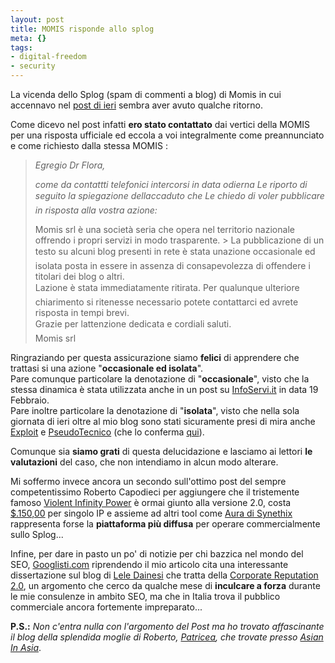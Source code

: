 ```yaml
--- 
layout: post
title: MOMIS risponde allo splog
meta: {}
tags: 
- digital-freedom
- security
---
```

La vicenda dello Splog (spam di commenti a blog) di Momis in cui accennavo nel [post di ieri](http://www.lastknight.com/2007/03/01/momisit-gli-spammer-italiani-di-wordpress/) sembra aver avuto qualche ritorno.  
  
Come dicevo nel post infatti **ero stato contattato** dai vertici della MOMIS per una risposta ufficiale ed eccola a voi integralmente come preannunciato e come richiesto dalla stessa MOMIS :

> *Egregio Dr Flora,*  
>  
> *come da contattti telefonici intercorsi in data odierna Le riporto di seguito la spiegazione dellaccaduto che Le chiedo di voler pubblicare in risposta alla vostra azione:*  
>  
> Momis srl è una società seria che opera nel territorio nazionale offrendo i propri servizi in modo trasparente.   > La pubblicazione di un testo su alcuni blog presenti in rete è stata unazione occasionale ed isolata posta in essere in assenza di consapevolezza di offendere i titolari dei blog o altri.  
> Lazione è stata immediatamente ritirata. Per qualunque ulteriore chiarimento si ritenesse necessario potete contattarci ed avrete risposta in tempi brevi.  
> Grazie per lattenzione dedicata e cordiali saluti.  
> Momis srl  
  
Ringraziando per questa assicurazione siamo **felici** di apprendere che trattasi si una azione "**occasionale ed isolata**".  
Pare comunque particolare la denotazione di "**occasionale**", visto che la stessa dinamica è stata utilizzata anche in un post su [InfoServi.it](http://www.infoservi.it/dblog/articolo.asp?articolo=289) in data 19 Febbraio.  
Pare inoltre particolare la denotazione di "**isolata**", visto che nella sola giornata di ieri oltre al mio blog sono stati sicuramente presi di mira anche [Exploit](http://exploit.blogosfere.it/2007/03/giornata-spam-per-momisit.html) e [PseudoTecnico](http://www.pseudotecnico.org/blog/) (che lo conferma [qui](http://www.lastknight.com/2007/03/01/momisit-gli-spammer-italiani-di-wordpress/#comment-33194)).  
  
Comunque sia **siamo grati** di questa delucidazione e lasciamo ai lettori **le valutazioni** del caso, che non intendiamo in alcun modo alterare.  
  
Mi soffermo invece ancora un secondo sull'ottimo post del sempre competentissimo Roberto Capodieci per aggiungere che il tristemente famoso [Violent Infinity Power](http://vip-sector.com/index.php/?p=35) è ormai giunto alla versione 2.0, costa [$.150,00](http://vip-sector.com/index.php/?page_id=2) per singolo IP e assieme ad altri tool come [Aura di Synethix](http://synthetix.ws/) rappresenta forse la **piattaforma più diffusa** per operare commercialmente sullo Splog...  
  
Infine, per dare in pasto un po' di notizie per chi bazzica nel mondo del SEO, [Googlisti.com](http://googlisti.com/02/03/spam-italiano-su-wordpress.html) riprendendo il mio articolo cita una interessante dissertazione sul blog di [Lele Dainesi](http://www.leledainesi.com/archives/2007/03/01/corporate-reputation-come-si-gestisce-nel-20/) che tratta della [Corporate Reputation 2.0](http://www.leledainesi.com/archives/2007/03/01/corporate-reputation-come-si-gestisce-nel-20/), un argomento che cerco da qualche mese di **inculcare a forza** durante le mie consulenze in ambito SEO, ma che in Italia trova il pubblico commerciale ancora fortemente impreparato...  
  
**P.S.:** *Non c'entra nulla con l'argomento del Post ma ho trovato affascinante il blog della splendida moglie di Roberto, [Patricea](http://patriceachow.blogspot.com/), che trovate presso [Asian In Asia](http://asian-in-asia.blogspot.com/)*. 
